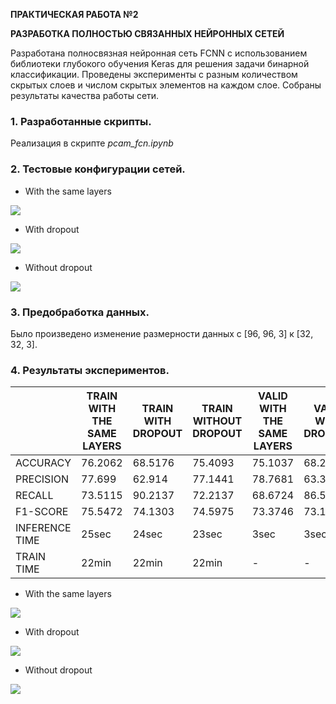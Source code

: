 **ПРАКТИЧЕСКАЯ РАБОТА №2**


**РАЗРАБОТКА ПОЛНОСТЬЮ СВЯЗАННЫХ НЕЙРОННЫХ СЕТЕЙ**


Разработана полносвязная нейронная сеть FCNN с использованием библиотеки глубокого обучения Keras для решения задачи бинарной классификации. Проведены эксперименты с разным количеством скрытых слоев и числом скрытых элементов на каждом слое. Собраны результаты качества работы сети.

### 1. Разработанные скрипты.
Реализация в скрипте *pcam_fcn.ipynb*

### 2. Тестовые конфигурации сетей.

- With the same layers


![](../images/lab2.png)


- With dropout


![](../images/lab2_dropout.png)


- Without dropout


![](../images/lab2_wth_dropout.png)


### 3. Предобработка данных.

Было произведено изменение размерности данных с [96, 96, 3] к [32, 32, 3].

### 4. Результаты экспериментов.


|   |  TRAIN WITH THE SAME LAYERS | TRAIN WITH DROPOUT | TRAIN WITHOUT DROPOUT | VALID WITH THE SAME LAYERS | VALID WITH DROPOUT | VALID WITHOUT DROPOUT | TEST WITH THE SAME LAYERS | TEST WITH DROPOUT | TEST WITHOUT DROPOUT |
| ------------ | ------------ | ------------ | ------------ | ------------ | ------------ | ------------ | ------------ | ------------ | ------------ |
| ACCURACY   | 76.2062  | 68.5176 | 75.4093 | 75.1037  | 68.2586 | 73.1414 | 72.9492  | 67.2637 | 70.6939 |
| PRECISION  | 77.699  | 62.914 | 77.1441 |  78.7681 | 63.3524 | 77.5079 | 76.9573  | 62.9622 | 75.0926 |
| RECALL | 73.5115  | 90.2137 | 72.2137 | 68.6724  | 86.51 | 65.1353 | 65.482  | 83.7882 | 61.8916 |
|  F1-SCORE | 75.5472  | 74.1303 | 74.5975 |  73.3746 | 73.1358 | 70.785 | 70.7574  | 71.8975 | 67.856 |
| INFERENCE TIME |  25sec | 24sec | 23sec | 3sec | 3sec | 3sec |  3sec | 3sec | 3sec |
| TRAIN TIME | 22min | 22min | 22min | - | - | - | - | - | - |



- With the same layers


![](../images/fcnn_result_1.PNG)


- With dropout


![](../images/fcnn_result_2.PNG)


- Without dropout


![](../images/fcnn_result_3.png)

